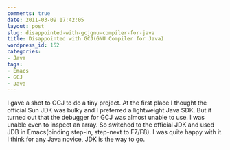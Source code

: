 ```yaml
---
comments: true
date: 2011-03-09 17:42:05
layout: post
slug: disappointed-with-gcjgnu-compiler-for-java
title: Disappointed with GCJ(GNU Compiler for Java)
wordpress_id: 152
categories:
- Java
tags:
- Emacs
- GCJ
- Java
---
```


I gave a shot to GCJ to do a tiny project. At the first place I thought the official Sun JDK was bulky and I preferred a lightweight Java SDK. But it turned out that the debugger for GCJ was almost unable to use. I was unable even to inspect an array. So switched to the official JDK and used JDB in Emacs(binding step-in, step-next to F7/F8). I was quite happy with it. I think for any Java novice, JDK is the way to go.
